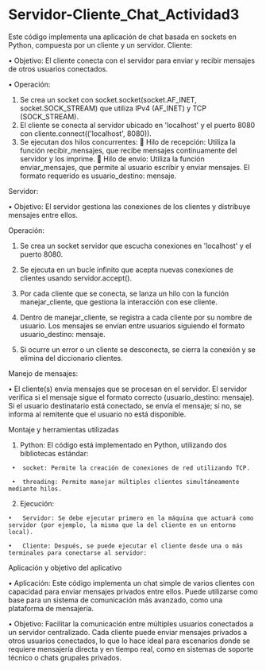 # Servidor-Cliente_Chat_Actividad3
 Este código implementa una aplicación de chat basada en sockets en Python, compuesta por un cliente y un servidor.
Cliente:

•	Objetivo: El cliente conecta con el servidor para enviar y recibir mensajes de otros usuarios conectados.

•	Operación:

  1.	Se crea un socket con socket.socket(socket.AF_INET, socket.SOCK_STREAM) que utiliza IPv4 (AF_INET) y TCP (SOCK_STREAM).
  2.	El cliente se conecta al servidor ubicado en 'localhost' y el puerto 8080 con cliente.connect(('localhost', 8080)).
  3.	Se ejecutan dos hilos concurrentes:
     	Hilo de recepción: Utiliza la función recibir_mensajes, que recibe mensajes continuamente del servidor y los imprime.
     	Hilo de envío: Utiliza la función enviar_mensajes, que permite al usuario escribir y enviar mensajes. El formato requerido es usuario_destino: mensaje.

Servidor:

•	Objetivo: El servidor gestiona las conexiones de los clientes y distribuye mensajes entre ellos.

Operación:

  1.	Se crea un socket servidor que escucha conexiones en 'localhost' y el puerto 8080.
     
  2.	Se ejecuta en un bucle infinito que acepta nuevas conexiones de clientes usando servidor.accept().
     
  3.	Por cada cliente que se conecta, se lanza un hilo con la función manejar_cliente, que gestiona la interacción con ese cliente.
     
  4.	Dentro de manejar_cliente, se registra a cada cliente por su nombre de usuario. Los mensajes se envían entre usuarios siguiendo el formato usuario_destino: mensaje.
     
  5.	Si ocurre un error o un cliente se desconecta, se cierra la conexión y se elimina del diccionario clientes.


Manejo de mensajes:

 •	El cliente(s) envía mensajes que se procesan en el servidor. El servidor verifica si el mensaje sigue el formato correcto (usuario_destino: mensaje). Si el usuario destinatario está conectado, se envía el mensaje; si no, se informa al remitente que el usuario no está disponible.



Montaje y herramientas utilizadas

  1.	Python: El código está implementado en Python, utilizando dos bibliotecas estándar:
     
     •	socket: Permite la creación de conexiones de red utilizando TCP.
    	
     •	threading: Permite manejar múltiples clientes simultáneamente mediante hilos.

     
  2.	Ejecución:
     
    •	Servidor: Se debe ejecutar primero en la máquina que actuará como servidor (por ejemplo, la misma que la del cliente en un entorno local).
    
    •	Cliente: Después, se puede ejecutar el cliente desde una o más terminales para conectarse al servidor:


Aplicación y objetivo del aplicativo

 •	Aplicación: Este código implementa un chat simple de varios clientes con capacidad para enviar mensajes privados entre ellos. Puede utilizarse como base para un sistema de comunicación más avanzado, como una plataforma de mensajería.
 
 •	Objetivo: Facilitar la comunicación entre múltiples usuarios conectados a un servidor centralizado. Cada cliente puede enviar mensajes privados a otros usuarios conectados, lo que lo hace ideal para escenarios donde se requiere mensajería directa y en tiempo real, como en sistemas de soporte técnico o chats grupales privados.
